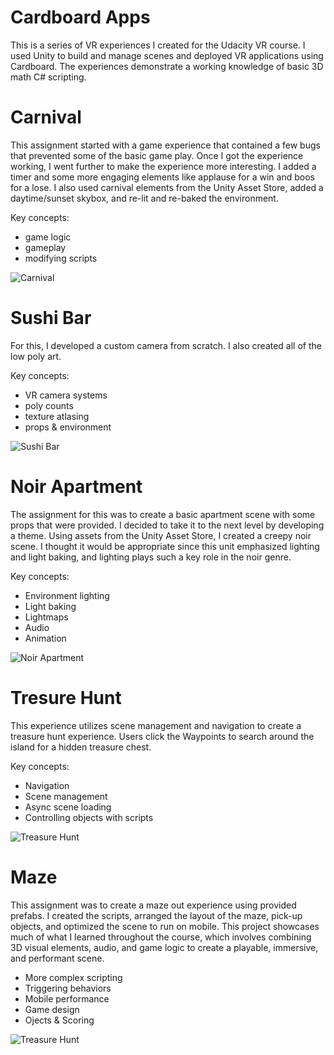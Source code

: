# Cardboard Apps
This is a series of VR experiences I created for the Udacity VR course. I used Unity to build and manage scenes and deployed VR applications using Cardboard. The experiences demonstrate a working knowledge of basic 3D math C# scripting.


# Carnival
This assignment started with a game experience that contained a few bugs that prevented some of the basic game play. Once I got the experience working, I went further to make the experience more interesting. I added a timer and some more engaging elements like applause for a win and boos for a lose. I also used carnival elements from the Unity Asset Store, added a daytime/sunset skybox, and re-lit and re-baked the environment.

Key concepts:
* game logic
* gameplay
* modifying scripts

![Carnival](/Carnival/carnival.png)


# Sushi Bar
For this, I developed a custom camera from scratch. I also created all of the low poly art.

Key concepts:
* VR camera systems
* poly counts
* texture atlasing
* props &amp; environment

![Sushi Bar](/SushiBar/sushi-bar.png)


# Noir Apartment
The assignment for this was to create a basic apartment scene with some props that were provided. I decided to take it to the next level by developing a theme. Using assets from the Unity Asset Store, I created a creepy noir scene. I thought it would be appropriate since this unit emphasized lighting and light baking, and lighting plays such a key role in the noir genre.

Key concepts:
* Environment lighting
* Light baking
* Lightmaps
* Audio
* Animation

![Noir Apartment](/NoirApartment/noir-apartment.png)


# Tresure Hunt
This experience utilizes scene management and navigation to create a treasure hunt experience. Users click the Waypoints to search around the island for a hidden treasure chest.

Key concepts:
* Navigation
* Scene management
* Async scene loading
* Controlling objects with scripts

![Treasure Hunt](/TreasureHunt/treasure-hunt.png)


# Maze
This assignment was to create a maze out experience using provided prefabs. I created the scripts, arranged the layout of the maze, pick-up objects, and optimized the scene to run on mobile. This project showcases much of what I learned throughout the course, which involves combining 3D visual elements, audio, and game logic to create a playable, immersive, and performant scene.

* More complex scripting
* Triggering behaviors
* Mobile performance
* Game design
* Ojects &amp; Scoring

![Treasure Hunt](/AMaze/maze.png)